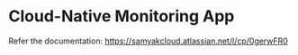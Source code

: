 # Cloud-Native Monitoring App

Refer the documentation: https://samyakcloud.atlassian.net/l/cp/0gerwFR0 
